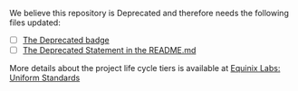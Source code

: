 We believe this repository is Deprecated and therefore needs the following files updated:

* [ ] [The Deprecated badge](https://github.com/equinix-labs/equinix-labs/blob/main/glossary.md#deprecated-badge)
* [ ] [The Deprecated Statement in the README.md](https://github.com/equinix-labs/equinix-labs/blob/main/glossary.md#deprecated-statement)

More details about the project life cycle tiers is available at [Equinix Labs: Uniform Standards](https://github.com/equinix-labs/equinix-labs/blob/main/uniform-standards.md)

